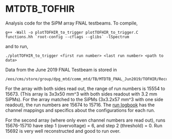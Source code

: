 # MTDTB_TOFHIR

Analysis code for the SiPM array FNAL testbeams. To compile,

    g++ -Wall -o plotTOFHIR_to_trigger plotTOFHIR_to_trigger.C functions.hh `root-config --cflags --glibs` -lSpectrum

and to run,

    ./plotTOFHIR_to_trigger <first run number> <last run number> <path to data>

Data from the June 2019 FNAL Testbeam is stored in 

    /eos/cms/store/group/dpg_mtd/comm_mtd/TB/MTDTB_FNAL_Jun2019/TOFHIR/RecoData/RecoWithTracks/v2/
        
For the array with both sides read out, the range of run numbers is 15554 to 15673. (This array is 3x3x50 mm^3 with both sides readout with 3.2 mm SiPMs). For the array matched to the SiPMs (3x3.2x57 mm^3 with one side readout), the run numbers are 15674 to 15716. The [run logbook](https://docs.google.com/spreadsheets/d/1ilOMxOy2Qlut1EweUQIKJa14cDbHkf-NVMCfdacFLVk/edit#gid=555033895 "June 2019 Run Logbook") has the channel mappings and specifics about the configurations for each run.

For the second array (where only even channel numbers are read out), runs 15676-15710 have step 1 (overvoltage) = 6, and step 2 (threshold) = 0. Run 15692 is very well reconstructed and good to run over.